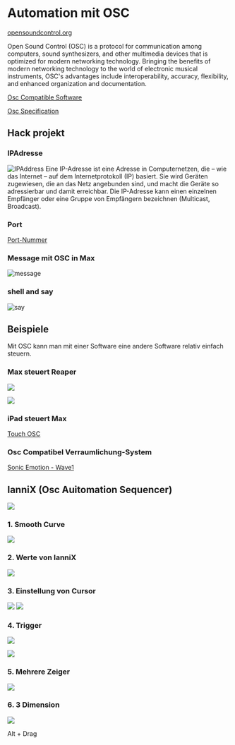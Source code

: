 # Automation mit OSC

[opensoundcontrol.org](http://opensoundcontrol.org)

Open Sound Control (OSC) is a protocol for communication among computers, sound synthesizers, and other multimedia devices that is optimized for modern networking technology. Bringing the benefits of modern networking technology to the world of electronic musical instruments, OSC's advantages include interoperability, accuracy, flexibility, and enhanced organization and documentation.


[Osc Compatible Software](http://opensoundcontrol.org/implementations)

[Osc Specification](http://opensoundcontrol.org/spec-1_0)


## Hack projekt
### IPAdresse
![IPAddress](K5/ipaddress.png)
Eine IP-Adresse ist eine Adresse in Computernetzen, die – wie das Internet – auf dem Internetprotokoll (IP) basiert. Sie wird Geräten zugewiesen, die an das Netz angebunden sind, und macht die Geräte so adressierbar und damit erreichbar. Die IP-Adresse kann einen einzelnen Empfänger oder eine Gruppe von Empfängern bezeichnen (Multicast, Broadcast). 

### Port

[Port-Nummer](https://en.wikipedia.org/wiki/List_of_TCP_and_UDP_port_numbers)


### Message mit OSC in Max

![message](K5/message.png)

### shell and say
![say](K5/say.png)


## Beispiele
Mit OSC kann man mit einer Software eine andere Software relativ einfach steuern.

### Max steuert Reaper

![](K5/udpreaper.png)

![](K5/oscreaper.png)

### iPad steuert Max

[Touch OSC](https://hexler.net/products/touchosc)



### Osc Compatibel Verraumlichung-System

[Sonic Emotion - Wave1](https://www2.sonicemotion.com/professional/)


## IanniX (Osc Auitomation Sequencer)

![](K5/iannix.png)

### 1. Smooth Curve

![](K5/smoothcurve.png)

### 2. Werte von IanniX

![](K5/interpret.png)

### 3. Einstellung von Cursor

![](K5/config1.png)
![](K5/config2.png)

### 4. Trigger

![](K5/trigger.png)

![](K5/intp_trigger.png)

### 5. Mehrere Zeiger

![](K5/add_cursor.png)

### 6. 3 Dimension

![](K5/3d.png)

Alt + Drag


